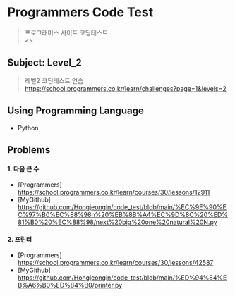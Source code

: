 Programmers Code Test
=====================
> 프로그래머스 사이트 코딩테스트   
> <>

Subject: Level_2
----------------
> 레벨2 코딩테스트 연습   
> <https://school.programmers.co.kr/learn/challenges?page=1&levels=2>

Using Programming Language
-------------------------
* Python

Problems
----------
#### 1. 다음 큰 수
* [Programmers] https://school.programmers.co.kr/learn/courses/30/lessons/12911   
* [MyGithub] https://github.com/Hongjeongin/code_test/blob/main/%EC%9E%90%EC%97%B0%EC%88%98n%20%EB%8B%A4%EC%9D%8C%20%ED%81%B0%20%EC%88%98/next%20big%20one%20natural%20N.py   
#### 2. 프린터   
* [Programmers] https://school.programmers.co.kr/learn/courses/30/lessons/42587   
* [MyGithub] https://github.com/Hongjeongin/code_test/blob/main/%ED%94%84%EB%A6%B0%ED%84%B0/printer.py   
